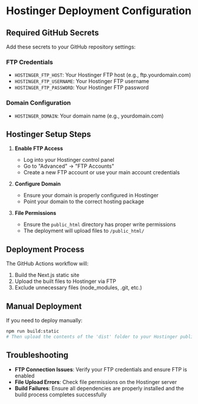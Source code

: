 # Hostinger Deployment Configuration

## Required GitHub Secrets

Add these secrets to your GitHub repository settings:

### FTP Credentials

-   `HOSTINGER_FTP_HOST`: Your Hostinger FTP host (e.g., ftp.yourdomain.com)
-   `HOSTINGER_FTP_USERNAME`: Your Hostinger FTP username
-   `HOSTINGER_FTP_PASSWORD`: Your Hostinger FTP password

### Domain Configuration

-   `HOSTINGER_DOMAIN`: Your domain name (e.g., yourdomain.com)

## Hostinger Setup Steps

1. **Enable FTP Access**

    - Log into your Hostinger control panel
    - Go to "Advanced" → "FTP Accounts"
    - Create a new FTP account or use your main account credentials

2. **Configure Domain**

    - Ensure your domain is properly configured in Hostinger
    - Point your domain to the correct hosting package

3. **File Permissions**
    - Ensure the `public_html` directory has proper write permissions
    - The deployment will upload files to `/public_html/`

## Deployment Process

The GitHub Actions workflow will:

1. Build the Next.js static site
2. Upload the built files to Hostinger via FTP
3. Exclude unnecessary files (node_modules, .git, etc.)

## Manual Deployment

If you need to deploy manually:

```bash
npm run build:static
# Then upload the contents of the 'dist' folder to your Hostinger public_html directory
```

## Troubleshooting

-   **FTP Connection Issues**: Verify your FTP credentials and ensure FTP is enabled
-   **File Upload Errors**: Check file permissions on the Hostinger server
-   **Build Failures**: Ensure all dependencies are properly installed and the build process completes successfully

